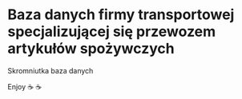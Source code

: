 # Baza danych firmy transportowej specjalizującej się przewozem artykułów spożywczych

Skromniutka baza danych 

Enjoy ☕ ☕

